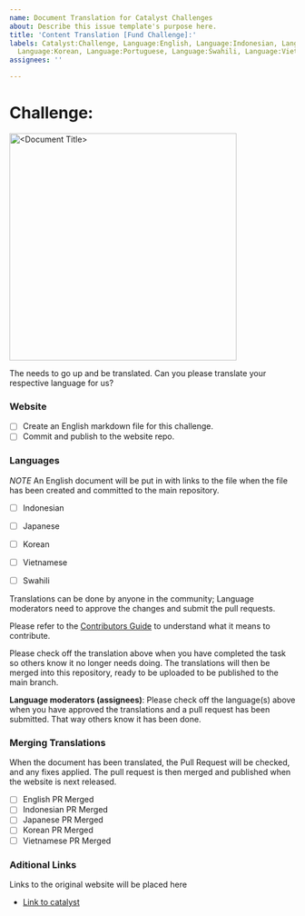 ```yaml
---
name: Document Translation for Catalyst Challenges
about: Describe this issue template's purpose here.
title: 'Content Translation [Fund Challenge]:'
labels: Catalyst:Challenge, Language:English, Language:Indonesian, Language:Japanese,
  Language:Korean, Language:Portuguese, Language:Swahili, Language:Vietnamese, Translation:Content
assignees: ''

---
```


# Challenge:

<img src="<Active campaign image link>" alt="<Document Title>" width="400" />

The **<Challenge name>** needs to go up and be translated. Can you please translate your respective language for us?

### Website
- [ ] Create an English markdown file for this challenge.
- [ ] Commit and publish to the website repo.

### Languages

*NOTE* An English document will be put in with links to the file when the file has been created and committed to the main repository.


- [ ] Indonesian 
- [ ] Japanese
- [ ] Korean
- [ ] Vietnamese
- [ ] Swahili


Translations can be done by anyone in the community; Language moderators need to approve the changes and submit the pull requests.

Please refer to the [Contributors Guide](/README/en/CONTRIBUTING.md) to understand what it means to contribute.

Please check off the translation above when you have completed the task so others know it no longer needs doing. The translations will then be merged into this repository, ready to be uploaded to be published to the main branch.

**Language moderators (assignees)**: Please check off the language(s) above when you have approved the translations and a pull request has been submitted. That way others know it has been done. 

### Merging Translations

When the document has been translated, the Pull Request will be checked, and any fixes applied. The pull request is then merged and published when the website is next released.

- [ ] English PR Merged
- [ ] Indonesian PR Merged
- [ ] Japanese PR Merged
- [ ] Korean PR Merged
- [ ] Vietnamese PR Merged

### Aditional Links
Links to the original website will be placed here
- [Link to catalyst](<URL>)
